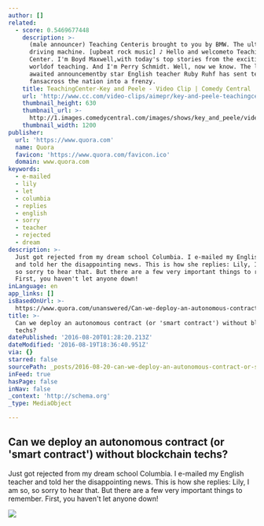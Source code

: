 ```yaml
---
author: []
related:
  - score: 0.5469677448
    description: >-
      (male announcer) Teaching Centeris brought to you by BMW. The ultimate
      driving machine. [upbeat rock music] ♪ Hello and welcometo Teaching
      Center. I'm Boyd Maxwell,with today's top stories from the exciting
      worldof teaching. And I'm Perry Schmidt. Well, now we know. The long
      awaited announcementby star English teacher Ruby Ruhf has sent teaching
      fansacross the nation into a frenzy.
    title: TeachingCenter-Key and Peele - Video Clip | Comedy Central
    url: 'http://www.cc.com/video-clips/aimepr/key-and-peele-teachingcenter'
    thumbnail_height: 630
    thumbnail_url: >-
      http://1.images.comedycentral.com/images/shows/key_and_peele/video/season_4B/kp_415_teachingcenter.jpg?width=1200&height=630&crop=true
    thumbnail_width: 1200
publisher:
  url: 'https://www.quora.com'
  name: Quora
  favicon: 'https://www.quora.com/favicon.ico'
  domain: www.quora.com
keywords:
  - e-mailed
  - lily
  - let
  - columbia
  - replies
  - english
  - sorry
  - teacher
  - rejected
  - dream
description: >-
  Just got rejected from my dream school Columbia. I e-mailed my English teacher
  and told her the disappointing news. This is how she replies: Lily, I am so,
  so sorry to hear that. But there are a few very important things to remember.
  First, you haven't let anyone down!
inLanguage: en
app_links: []
isBasedOnUrl: >-
  https://www.quora.com/unanswered/Can-we-deploy-an-autonomous-contract-or-smart-contract-without-blockchain-techs
title: >-
  Can we deploy an autonomous contract (or 'smart contract') without blockchain
  techs?
datePublished: '2016-08-20T01:28:20.213Z'
dateModified: '2016-08-19T18:36:40.951Z'
via: {}
starred: false
sourcePath: _posts/2016-08-20-can-we-deploy-an-autonomous-contract-or-smart-contract-w.md
inFeed: true
hasPage: false
inNav: false
_context: 'http://schema.org'
_type: MediaObject

---
```

<article style=""><h1>Can we deploy an autonomous contract (or 'smart contract') without blockchain techs?</h1><p>Just got rejected from my dream school Columbia. I e-mailed my English teacher and told her the disappointing news. This is how she replies: Lily, I am so, so sorry to hear that. But there are a few very important things to remember. First, you haven't let anyone down!</p><img src="https://qph.ec.quoracdn.net/main-thumb-t-458279-200-padmkomhvsmvreqlvagsecrfoqbmudsj.jpeg" /></article>